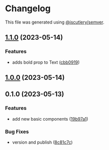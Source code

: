 # Changelog

This file was generated using [@jscutlery/semver](https://github.com/jscutlery/semver).

## [1.1.0](https://github.com/clayton-duarte/cpd/compare/text-1.0.0...text-1.1.0) (2023-05-14)


### Features

* adds bold prop to Text ([cbb0919](https://github.com/clayton-duarte/cpd/commit/cbb09199fa8ceaca882c791a7141ab134feca2d7))

## [1.0.0](https://github.com/clayton-duarte/cpd/compare/text-0.1.0...text-1.0.0) (2023-05-14)

## 0.1.0 (2023-05-13)


### Features

* add new basic components ([19b97a1](https://github.com/clayton-duarte/cpd/commit/19b97a1d1af3652579d5cd7077886a6aff6d8c6b))


### Bug Fixes

* version and publish ([8c81c7c](https://github.com/clayton-duarte/cpd/commit/8c81c7ca317c1445a248d01aa1b79a225ffeb747))
